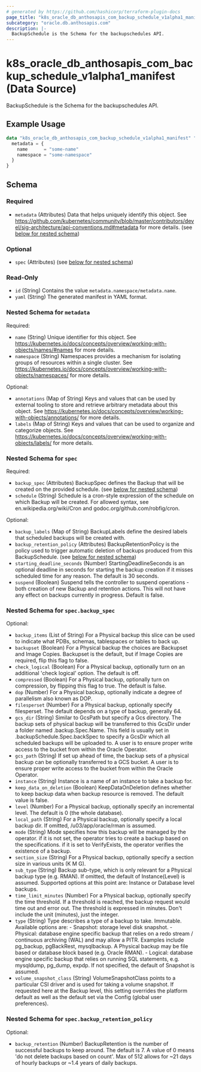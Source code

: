 ```yaml
---
# generated by https://github.com/hashicorp/terraform-plugin-docs
page_title: "k8s_oracle_db_anthosapis_com_backup_schedule_v1alpha1_manifest Data Source - terraform-provider-k8s"
subcategory: "oracle.db.anthosapis.com"
description: |-
  BackupSchedule is the Schema for the backupschedules API.
---
```


# k8s_oracle_db_anthosapis_com_backup_schedule_v1alpha1_manifest (Data Source)

BackupSchedule is the Schema for the backupschedules API.

## Example Usage

```terraform
data "k8s_oracle_db_anthosapis_com_backup_schedule_v1alpha1_manifest" "example" {
  metadata = {
    name      = "some-name"
    namespace = "some-namespace"
  }
}
```

<!-- schema generated by tfplugindocs -->
## Schema

### Required

- `metadata` (Attributes) Data that helps uniquely identify this object. See https://github.com/kubernetes/community/blob/master/contributors/devel/sig-architecture/api-conventions.md#metadata for more details. (see [below for nested schema](#nestedatt--metadata))

### Optional

- `spec` (Attributes) (see [below for nested schema](#nestedatt--spec))

### Read-Only

- `id` (String) Contains the value `metadata.namespace/metadata.name`.
- `yaml` (String) The generated manifest in YAML format.

<a id="nestedatt--metadata"></a>
### Nested Schema for `metadata`

Required:

- `name` (String) Unique identifier for this object. See https://kubernetes.io/docs/concepts/overview/working-with-objects/names/#names for more details.
- `namespace` (String) Namespaces provides a mechanism for isolating groups of resources within a single cluster. See https://kubernetes.io/docs/concepts/overview/working-with-objects/namespaces/ for more details.

Optional:

- `annotations` (Map of String) Keys and values that can be used by external tooling to store and retrieve arbitrary metadata about this object. See https://kubernetes.io/docs/concepts/overview/working-with-objects/annotations/ for more details.
- `labels` (Map of String) Keys and values that can be used to organize and categorize objects. See https://kubernetes.io/docs/concepts/overview/working-with-objects/labels/ for more details.


<a id="nestedatt--spec"></a>
### Nested Schema for `spec`

Required:

- `backup_spec` (Attributes) BackupSpec defines the Backup that will be created on the provided schedule. (see [below for nested schema](#nestedatt--spec--backup_spec))
- `schedule` (String) Schedule is a cron-style expression of the schedule on which Backup will be created. For allowed syntax, see en.wikipedia.org/wiki/Cron and godoc.org/github.com/robfig/cron.

Optional:

- `backup_labels` (Map of String) BackupLabels define the desired labels that scheduled backups will be created with.
- `backup_retention_policy` (Attributes) BackupRetentionPolicy is the policy used to trigger automatic deletion of backups produced from this BackupSchedule. (see [below for nested schema](#nestedatt--spec--backup_retention_policy))
- `starting_deadline_seconds` (Number) StartingDeadlineSeconds is an optional deadline in seconds for starting the backup creation if it misses scheduled time for any reason. The default is 30 seconds.
- `suspend` (Boolean) Suspend tells the controller to suspend operations - both creation of new Backup and retention actions. This will not have any effect on backups currently in progress. Default is false.

<a id="nestedatt--spec--backup_spec"></a>
### Nested Schema for `spec.backup_spec`

Optional:

- `backup_items` (List of String) For a Physical backup this slice can be used to indicate what PDBs, schemas, tablespaces or tables to back up.
- `backupset` (Boolean) For a Physical backup the choices are Backupset and Image Copies. Backupset is the default, but if Image Copies are required, flip this flag to false.
- `check_logical` (Boolean) For a Physical backup, optionally turn on an additional 'check logical' option. The default is off.
- `compressed` (Boolean) For a Physical backup, optionally turn on compression, by flipping this flag to true. The default is false.
- `dop` (Number) For a Physical backup, optionally indicate a degree of parallelism also known as DOP.
- `filesperset` (Number) For a Physical backup, optionally specify filesperset. The default depends on a type of backup, generally 64.
- `gcs_dir` (String) Similar to GcsPath but specify a Gcs directory. The backup sets of physical backup will be transferred to this GcsDir under a folder named .backup.Spec.Name. This field is usually set in .backupSchedule.Spec.backSpec to specify a GcsDir which all scheduled backups will be uploaded to. A user is to ensure proper write access to the bucket from within the Oracle Operator.
- `gcs_path` (String) If set up ahead of time, the backup sets of a physical backup can be optionally transferred to a GCS bucket. A user is to ensure proper write access to the bucket from within the Oracle Operator.
- `instance` (String) Instance is a name of an instance to take a backup for.
- `keep_data_on_deletion` (Boolean) KeepDataOnDeletion defines whether to keep backup data when backup resource is removed. The default value is false.
- `level` (Number) For a Physical backup, optionally specify an incremental level. The default is 0 (the whole database).
- `local_path` (String) For a Physical backup, optionally specify a local backup dir. If omitted, /u03/app/oracle/rman is assumed.
- `mode` (String) Mode specifies how this backup will be managed by the operator. if it is not set, the operator tries to create a backup based on the specifications. if it is set to VerifyExists, the operator verifies the existence of a backup.
- `section_size` (String) For a Physical backup, optionally specify a section size in various units (K M G).
- `sub_type` (String) Backup sub-type, which is only relevant for a Physical backup type (e.g. RMAN). If omitted, the default of Instance(Level) is assumed. Supported options at this point are: Instance or Database level backups.
- `time_limit_minutes` (Number) For a Physical backup, optionally specify the time threshold. If a threshold is reached, the backup request would time out and error out. The threshold is expressed in minutes. Don't include the unit (minutes), just the integer.
- `type` (String) Type describes a type of a backup to take. Immutable. Available options are: - Snapshot: storage level disk snapshot. - Physical: database engine specific backup that relies on a redo stream / continuous archiving (WAL) and may allow a PITR. Examples include pg_backup, pgBackRest, mysqlbackup. A Physical backup may be file based or database block based (e.g. Oracle RMAN). - Logical: database engine specific backup that relies on running SQL statements, e.g. mysqldump, pg_dump, expdp. If not specified, the default of Snapshot is assumed.
- `volume_snapshot_class` (String) VolumeSnapshotClass points to a particular CSI driver and is used for taking a volume snapshot. If requested here at the Backup level, this setting overrides the platform default as well as the default set via the Config (global user preferences).


<a id="nestedatt--spec--backup_retention_policy"></a>
### Nested Schema for `spec.backup_retention_policy`

Optional:

- `backup_retention` (Number) BackupRetention is the number of successful backups to keep around. The default is 7. A value of 0 means 'do not delete backups based on count'. Max of 512 allows for ~21 days of hourly backups or ~1.4 years of daily backups.
